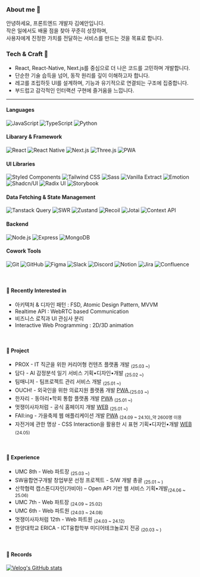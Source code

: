 ### About me 👋
안녕하세요, 프론트엔드 개발자 김예안입니다. <br>
작은 일에서도 배울 점을 찾아 꾸준히 성장하며, <br> 사용자에게 진정한 가치를 전달하는 
서비스를 만드는 것을 목표로 합니다.

### Tech & Craft  🫧
- React, React-Native, Next.js를 중심으로 더 나은 코드를 고민하며 개발합니다.
- 단순한 기술 습득을 넘어, 동작 원리를 깊이 이해하고자 합니다.
- 레고를 조립하듯 UI를 설계하며, 기능과 유기적으로 연결되는 구조에 집중합니다.
- 부드럽고 감각적인 인터랙션 구현에 즐거움을 느낍니다.

---

#### Languages
<div>
<img src="https://img.shields.io/badge/JavaScript-D8EFFF?style=flat&logo=javascript&logoColor=gray" alt="JavaScript"/>
<img src="https://img.shields.io/badge/TypeScript-D8EFFF?style=flat&logo=typescript&logoColor=black" alt="TypeScript"/>
<img src="https://img.shields.io/badge/Python-D8EFFF?style=flat&logo=python&logoColor=black" alt="Python"/>
</div>

#### Libarary & Framework
<div>
  <img src="https://img.shields.io/badge/React-B7D4FF?style=flat&logo=react&logoColor=black" alt="React"/>
  <img src="https://img.shields.io/badge/React_Native-B7D4FF?style=flat&logo=react&logoColor=black" alt="React Native"/>
  <img src="https://img.shields.io/badge/Next.js-B7D4FF?style=flat&logo=nextdotjs&logoColor=black" alt="Next.js"/>
  <img src="https://img.shields.io/badge/Three.js-B7D4FF?style=flat&logo=threedotjs&logoColor=black" alt="Three.js"/>
  <img src="https://img.shields.io/badge/PWA-B7D4FF?style=flat&logo=pwa&logoColor=black" alt="PWA"/>
</div>

#### UI Libraries

<div>
<img src="https://img.shields.io/badge/Styled Components-E6CDFF?style=flat&logo=styled-components&logoColor=black" alt="Styled Components"/>
<img src="https://img.shields.io/badge/Tailwind CSS-E6CDFF?style=flat&logo=tailwindcss&logoColor=black" alt="Tailwind CSS"/>
<img src="https://img.shields.io/badge/Sass-E6CDFF?style=flat&logo=sass&logoColor=black" alt="Sass"/>
<img src="https://img.shields.io/badge/🍦 Vanilla Extract-E6CDFF?style=flat&logo=none&logoColor=black" alt="Vanilla Extract"/>
<img src="https://img.shields.io/badge/👩‍🎤 Emotion-E6CDFF?style=flat&logo=none&logoColor=black" alt="Emotion"/>
<img src="https://img.shields.io/badge/shadcn/ui-E6CDFF?style=flat&logo=shadcn/ui&logoColor=black" alt="Shadcn/UI"/>
<img src="https://img.shields.io/badge/Radix UI-E6CDFF?style=flat&logo=radix-ui&logoColor=black" alt="Radix UI"/>
<img src="https://img.shields.io/badge/Storybook-E6CDFF?style=flat&logo=storybook&logoColor=black" alt="Storybook"/>
<!-- <img src="https://img.shields.io/badge/CSS Modules-E6CDFF?style=flat&logo=css3&logoColor=black" alt="CSS Modules"/> -->
<!--   <img src="https://img.shields.io/badge/Chakra-CDE1FF?logo=chakraUi&logoColor=black&style=flat" alt="Chakra"/>
  <img src="https://img.shields.io/badge/Material UI-CDE1FF?style=flat&logo=mui&logoColor=black" alt="Material UI"/>
  <img src="https://img.shields.io/badge/Bootstrap-CDE1FF?style=flat&logo=bootstrap&logoColor=black" alt="Bootstrap"/> -->
</div>


#### Data Fetching & State Management

<div>
  <img src="https://img.shields.io/badge/Tanstack Query-D1F4EF?style=flat&logo=reactquery&logoColor=black" alt="Tanstack Query"/>
  <img src="https://img.shields.io/badge/SWR-D1F4EF?style=flat&logo=swr&logoColor=black" alt="SWR"/>
  <img src="https://img.shields.io/badge/🐻 Zustand-D1F4EF?style=flat&logo=none&logoColor=black" alt="Zustand"/>
  <img src="https://img.shields.io/badge/Recoil-D1F4EF?style=flat&logo=recoil&logoColor=black" alt="Recoil"/>
  <img src="https://img.shields.io/badge/👻 Jotai-D1F4EF?style=flat&logo=jotai&logoColor=black" alt="Jotai"/>
  <img src="https://img.shields.io/badge/Context_API-D1F4EF?style=flat&logo=react&logoColor=black" alt="Context API"/>
</div>


#### Backend
<div>
<!--  <img src="https://img.shields.io/badge/Firebase-FEFCD7?style=flat&logo=firebase&logoColor=black" alt="Firebase"/> -->
 <img src="https://img.shields.io/badge/Node.js-FEFCD7?style=flat&logo=node.js&logoColor=black" alt="Node.js"/>
 <img src="https://img.shields.io/badge/Express-FEFCD7?style=flat&logo=express&logoColor=black" alt="Express"/>
<!--   <img src="https://img.shields.io/badge/NestJS-FEFCD7?style=flat&logo=nestjs&logoColor=black" alt="NestJS"/> -->
<!--  <img src="https://img.shields.io/badge/PostgreSQL-FEFCD7?style=flat&logo=postgresql&logoColor=black" alt="PostgreSQL"/> -->
 <img src="https://img.shields.io/badge/MongoDB-FEFCD7?style=flat&logo=mongodb&logoColor=black" alt="MongoDB"/>
<!--  <img src="https://img.shields.io/badge/Supabase-FEFCD7?style=flat&logo=supabase&logoColor=black" alt="Supabase"/> -->
<!--   <img src="https://img.shields.io/badge/Fetch API-FEFCD7?style=flat&logo=iCloud&logoColor=black" alt="Fetch API"/>
  <img src="https://img.shields.io/badge/Axios-FEFCD7?style=flat&logo=axios&logoColor=black" alt="Axios"/>
  <img src="https://img.shields.io/badge/Vercel-FEFCD7?style=flat&logo=vercel&logoColor=black" alt="Vercel"/>
 <img src="https://img.shields.io/badge/Firebase Authentication-FEFCD7?style=flat&logo=firebase&logoColor=black" alt="Firebase Authentication"/> -->
</div>


#### Cowork Tools

<div>
<!--   <img src="https://img.shields.io/badge/Storybook-D8EFFF?style=flat&logo=storybook&logoColor=black" alt="Storybook"/> -->
  <img src="https://img.shields.io/badge/Git-FAD4D4?style=flat&logo=git&logoColor=black" alt="Git"/>
  <img src="https://img.shields.io/badge/GitHub-FAD4D4?style=flat&logo=GitHub&logoColor=black" alt="GitHub"/>
  <img src="https://img.shields.io/badge/Figma-FAD4D4?style=flat&logo=Figma&logoColor=black" alt="Figma"/>
  <img src="https://img.shields.io/badge/Slack-FAD4D4?style=flat&logo=Slack&logoColor=black" alt="Slack"/>
  <img src="https://img.shields.io/badge/Discord-FAD4D4?style=flat&logo=Discord&logoColor=black" alt="Discord"/>
  <img src="https://img.shields.io/badge/Notion-FAD4D4?style=flat&logo=Notion&logoColor=black" alt="Notion"/>
  <img src="https://img.shields.io/badge/Jira-FAD4D4?style=flat&logo=Jira&logoColor=black" alt="Jira"/>
  <img src="https://img.shields.io/badge/Confluence-FAD4D4?style=flat&logo=Confluence&logoColor=black" alt="Confluence"/>
</div>

<br>
<br>

<!-- #### ✨ Frontend -->

<!-- <img src="https://img.shields.io/badge/JavaScript-F7DF1E?style=for-the-badge&logo=JavaScript&logoColor=white" alt="JavaScript Badge"> -->
<!-- <img src="https://img.shields.io/badge/TypeScript-007ACC?style=for-the-badge&logo=typescript&logoColor=white" alt="TypeScript Badge"> -->
<!-- <img src="https://img.shields.io/badge/React-20232A?style=for-the-badge&logo=react&logoColor=61DAFB" alt="React Badge"> -->
<!-- <img src="https://img.shields.io/badge/React_Native-20232A?style=for-the-badge&logo=react&logoColor=61DAFB" alt="React Native Badge"> -->
<!-- <img src="https://img.shields.io/badge/Next.js-000?logo=nextdotjs&logoColor=fff&style=for-the-badge" alt="Next.js Badge"> -->
<!-- <img src="https://img.shields.io/badge/Recoil-3578E5?style=for-the-badge&logo=Recoil&logoColor=white" alt="Recoil Badge"> -->
<!-- <img src="https://img.shields.io/badge/TanStack_Query-FF4154?style=for-the-badge&logo=React-Query&logoColor=white" alt="TanStack Query Badge"> -->
<!-- <img src="https://img.shields.io/badge/Zustand-8D6E63?style=for-the-badge&logoColor=white" alt="Zustand Badge"> -->
<!-- <img src="https://img.shields.io/badge/Context%20API-61DAFB?style=for-the-badge&logo=react&logoColor=white" alt="Context API Badge"> -->
<!-- <img src="https://img.shields.io/badge/PWA-5A0FC8?style=for-the-badge&logo=pwa&logoColor=white" alt="PWA Badge"> -->

<!-- #### 🎨 Style -->
<!-- <img src="https://img.shields.io/badge/styled--components-DB7093?style=for-the-badge&logo=styled-components&logoColor=white" alt="Styled Components Badge"> -->
<!-- <img src="https://img.shields.io/badge/Tailwind_CSS-38B2AC?style=for-the-badge&logo=tailwind-css&logoColor=white" alt="Tailwind CSS Badge"> -->
<!-- <img src="https://img.shields.io/badge/Sass-CC6699?style=for-the-badge&logo=sass&logoColor=white" alt="Sass Badge"> -->
<!-- <img src="https://img.shields.io/badge/Vanilla_Extract-80CBC4?style=for-the-badge&logoColor=white" alt="Vanilla Extract Badge"> -->
<!-- <img src="https://img.shields.io/badge/CSS%20Module-1572B6?style=for-the-badge&logo=css3&logoColor=white" alt="CSS Module Badge"> -->
<!-- <img src="https://img.shields.io/badge/shadcn/ui-000000?style=for-the-badge&logoColor=white" alt="shadcn/ui Badge"> -->

<!-- #### ⚙️ Backend -->
<!-- <img src="https://img.shields.io/badge/Supabase-181818?style=for-the-badge&logo=supabase&logoColor=3ECF8E" alt="Supabase Badge"> -->
<!-- <img src="https://img.shields.io/badge/Firebase-FFCA28?style=for-the-badge&logo=firebase&logoColor=039BE5" alt="Firebase Badge"> -->




#### 👀 Recently Interested in
- 아키텍처 & 디자인 패턴 : FSD, Atomic Design Pattern, MVVM
- Realtime API :  WebRTC based Communication
- 비즈니스 로직과 UI 관심사 분리 
- Interactive Web Programming : 2D/3D animation

<br>

#### 🎯 Project
- PROX - IT 직군을 위한 커리어형 컨텐츠 플랫폼 개발 <sub> (25.03 ~) </sub>
- 담다 - AI 감정분석 일기 서비스 기획•디자인•개발 <sub> (25.02 ~) </sub>
- 팀매니저 - 팀프로젝트 관리 서비스 개발 <sub> (25.01 ~) </sub>
- OUCH! - 외국인을 위한 의료지원 플랫폼 개발 <a href="https://ouchs.netlify.app">PWA </a> <sub> (25.03 ~) </sub>
- 한자리 - 동아리•학회 통합 플랫폼 개발 <a href="https://hanjari.site/">PWA</a> <sub> (25.01 ~) </sub>
- 멋쟁이사자처럼 - 공식 홈페이지 개발 <a href="https://ericalion.vercel.app/">WEB</a> <sub> (25.01 ~) </sub>
- FAll:ing - 가을축제 웹 애플리케이션 개발 <a href="https://falling-erica.web.app/">PWA</a> <sub> (24.09 ~ 24.10)_약 2600명 이용 </sub>
- 자전거에 관한 명상 - CSS Interaction을 활용한 시 표현 기획•디자인•개발 <a href="https://pedal-mind.netlify.app/">WEB</a> <sub> (24.05)</sub>

<br>

#### 🥇 Experience
- UMC 8th - Web 파트장 <sub> (25.03 ~) </sub>
- SW융합연구개발 창업부문 선정 프로젝트 - S/W 개발 총괄 <sub>(25.01 ~ )</sub>
- 산학협력 캡스톤디자인(가비아) – Open API 기반 웹 서비스 기획•개발<sub>(24.06 ~ 25.06)</sub>
- UMC 7th - Web 파트장 <sub>(24.09 ~ 25.02)</sub>
- UMC 6th - Web 파트원 <sub>(24.03 ~ 24.08)</sub>
- 멋쟁이사자처럼 12th - Web 파트원 <sub>(24.03 ~ 24.12)</sub>
- 한양대학교 ERICA - ICT융합학부 미디어테크놀로지 전공 <sub>(20.03 ~ )</sub>

<br>



#### 📄 Records

[![Velog's GitHub stats](https://velog-readme-stats.vercel.app/api?name=vlmbuyd)](https://velog.io/@vlmbuyd/posts)
